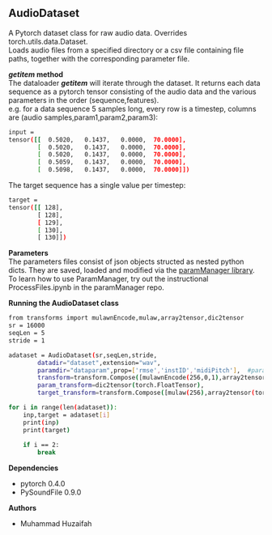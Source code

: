 ## AudioDataset

A Pytorch dataset class for raw audio data. Overrides torch.utils.data.Dataset.  
Loads audio files from a specified directory or a csv file containing file paths, together with the corresponding parameter file.  

**_getitem_ method**  
The dataloader ___getitem___ will iterate through the dataset. It returns each data sequence as a pytorch tensor consisting of the audio data and the various parameters in the order (sequence,features).  
e.g. for a data sequence 5 samples long, every row is a timestep, columns are (audio samples,param1,param2,param3):
```bash
input = 
tensor([[  0.5020,   0.1437,   0.0000,  70.0000],
        [  0.5020,   0.1437,   0.0000,  70.0000],
        [  0.5020,   0.1437,   0.0000,  70.0000],
        [  0.5059,   0.1437,   0.0000,  70.0000],
        [  0.5098,   0.1437,   0.0000,  70.0000]])
```
The target sequence has a single value per timestep:
```bash
target = 
tensor([[ 128],
        [ 128],
        [ 129],
        [ 130],
        [ 130]])
```		
**Parameters**  
The parameters files consist of json objects structed as nested python dicts. They are saved, loaded and modified via the [paramManager library](https://github.com/lonce/paramManager). 
To learn how to use ParamManager, try out the instructional ProcessFiles.ipynb in the paramManager repo.

**Running the AudioDataset class**
```bash
from transforms import mulawnEncode,mulaw,array2tensor,dic2tensor	
sr = 16000
seqLen = 5
stride = 1

adataset = AudioDataset(sr,seqLen,stride,
		datadir="dataset",extension="wav",
		paramdir="dataparam",prop=['rmse','instID','midiPitch'],  #parameters used for training can be specified here
		transform=transform.Compose([mulawnEncode(256,0,1),array2tensor(torch.FloatTensor)]),
		param_transform=dic2tensor(torch.FloatTensor),
		target_transform=transform.Compose([mulaw(256),array2tensor(torch.LongTensor)]))

for i in range(len(adataset)):
    inp,target = adataset[i]
    print(inp)
    print(target)
    
    if i == 2:
        break 
```
**Dependencies**  
* pytorch 0.4.0  
* PySoundFile 0.9.0  

**Authors**  
* Muhammad Huzaifah






